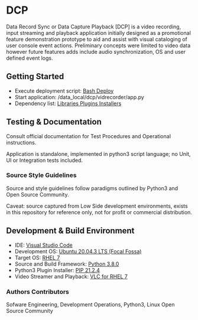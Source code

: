# DCP

Data Record Sync or Data Capture Playback [DCP] is a video recording, input streaming and playback application initially designed as a promotional feature demonstration prototype to aid and assist with visual cataloging of user console event actions.  Preliminary concepts were limited to video data however future features adds include audio synchronization, OS and user defined event logs.

## Getting Started

* Execute deployment script:  [Bash Deploy](https://github.com/HyperEgo/Data-Record-Sync/blob/master/dcp_install.sh)
* Start application:  /data_local/dcp/vidrecorder/app.py
* Dependency list:  [Libraries Plugins Installers](https://github.com/HyperEgo/Data-Record-Sync/blob/master/dcp/artifacts/archives_list.txt)

## Testing & Documentation

Consult official documentation for Test Procedures and Operational instructions.

Application is standalone, implemented in python3 script language; no Unit, UI or Integration tests included.

### Source Style Guidelines

Source and style guidelines follow paradigms outlined by Python3 and Open Source Community.

Caveat: source captured from Low Side development environments, exists in this repository for reference only, not for profit or commercial distribution.

## Development & Build Environment
* IDE:  [Visual Studio Code](https://code.visualstudio.com/docs)
* Development OS:  [Ubuntu 20.04.3 LTS (Focal Fossa)](https://releases.ubuntu.com/20.04/)
* Target OS:  [RHEL 7](https://access.redhat.com/products/red-hat-enterprise-linux)
* Source and Build Framework:  [Python 3.8.0](https://www.python.org/downloads/release/python-380/)
* Python3 Plugin Installer:  [PIP 21.2.4](https://pypi.org/project/pip/)
* Video Streamer and Playback:  [VLC for RHEL 7](https://www.videolan.org/vlc/download-redhat.html)

### Authors Contributors

Sofware Engineering, Development Operations, Python3, Linux Open Source Community